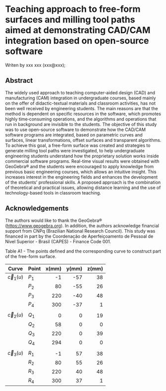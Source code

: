# Teaching approach to free-form surfaces and milling tool paths aimed at demonstrating CAD/CAM integration based on open-source software

Writen by xxx xxx (xxx@xxx);

## Abstract
The widely used approach to teaching computer-aided design (CAD) and manufacturing (CAM) integration in undergraduate courses, based mainly on the offer of didactic-textual materials and classroom activities, has not been well received by engineering students. The main reasons are that the method is dependent on specific resources in the software, which promotes highly time‐consuming operations, and the algorithms and operations that run in background are invisible to the students. The objective of this study was to use open-source software to demonstrate how the CAD/CAM software programs are integrated, based on parametric curves and surfaces, linear transformations, offset surfaces and transparent algorithms. To achieve this goal, a free-form surface was created and strategies to generate milling tool paths were investigated, to help undergraduate engineering students understand how the proprietary solution works inside commercial software programs. Real-time visual results were obtained with GeoGebra® and the students were encouraged to apply knowledge from previous basic engineering courses, which allows an intuitive insight. This increases interest in the engineering fields and enhances the development of the students' professional skills. A proposed approach is the combination of theoretical and practical issues, allowing distance learning and the use of technology-based tools in classroom teaching.

## Acknowledgements

The authors would like to thank the GeoGebra® (https://www.geogebra.org). In addition, the authors acknowledge financial support from CNPq (Brazilian National Research Council). This study was financed in part by the Coordenação de Aperfeiçoamento de Pessoal de Nível Superior - Brasil (CAPES) - Finance Code 001.

Table A1 - The points defined and the corresponding curve to construct part of the free-form surface.

| Curve | Point | x(mm) | y(mm) | z(mm) |
| --- | --- | ---: | ---: | ---: |
| $\vec{c}_1(u)$ | $P_1$ | -1 | -57 | 38 |
|  | $P_2$ | 80 | -55 | 26 |
|  | $P_3$ | 220 | -40 | 48 |
|  | $P_4$ | 300 | -37 | 1 |
|  |  |  |  |  |
| $\vec{c}_2(u)$ | $Q_1$ | 0 | 0 | 19 |
|  | $Q_2$ | 58 | 0 | 0 |
|  | $Q_3$ | 220 | 0 | 39 |
|  | $Q_4$ | 294 | 0 | 0 |
|  |  |  |  |  |
| $\vec{c}_3(u)$ | $R_1$ | -1 | 57 | 38 |
|  | $R_2$ | 80 | 55 | 26 |
|  | $R_3$ | 220 | 40 | 48 |
|  | $R_4$ | 300 | 37 | 1 |
